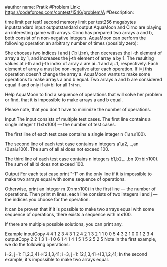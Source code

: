 #author name: Pratik
#Problem Link: https://codeforces.com/contest/1546/problem/A
#Description:

time limit per test1 second
memory limit per test256 megabytes
inputstandard input
outputstandard output
AquaMoon and Cirno are playing an interesting game with arrays. Cirno has prepared two arrays a and b, both consist of n non-negative integers. AquaMoon can perform the following operation an arbitrary number of times (possibly zero):

She chooses two indices i and j (1≤i,j≤n), then decreases the i-th element of array a by 1, and increases the j-th element of array a by 1. The resulting values at i-th and j-th index of array a are ai−1 and aj+1, respectively. Each element of array a must be non-negative after each operation. If i=j this operation doesn't change the array a.
AquaMoon wants to make some operations to make arrays a and b equal. Two arrays a and b are considered equal if and only if ai=bi for all 1≤i≤n.

Help AquaMoon to find a sequence of operations that will solve her problem or find, that it is impossible to make arrays a and b equal.

Please note, that you don't have to minimize the number of operations.

Input
The input consists of multiple test cases. The first line contains a single integer t (1≤t≤100) — the number of test cases.

The first line of each test case contains a single integer n (1≤n≤100).

The second line of each test case contains n integers a1,a2,…,an (0≤ai≤100). The sum of all ai does not exceed 100.

The third line of each test case contains n integers b1,b2,…,bn (0≤bi≤100). The sum of all bi does not exceed 100.

Output
For each test case print "-1" on the only line if it is impossible to make two arrays equal with some sequence of operations.

Otherwise, print an integer m (0≤m≤100) in the first line — the number of operations. Then print m lines, each line consists of two integers i and j — the indices you choose for the operation.

It can be proven that if it is possible to make two arrays equal with some sequence of operations, there exists a sequence with m≤100.

If there are multiple possible solutions, you can print any.

Example
inputCopy
4
4
1 2 3 4
3 1 2 4
2
1 3
2 1
1
0
0
5
4 3 2 1 0
0 1 2 3 4
outputCopy
2
2 1
3 1
-1
0
6
1 4
1 4
1 5
1 5
2 5
2 5
Note
In the first example, we do the following operations:

i=2, j=1: [1,2,3,4]→[2,1,3,4];
i=3, j=1: [2,1,3,4]→[3,1,2,4];
In the second example, it's impossible to make two arrays equal.